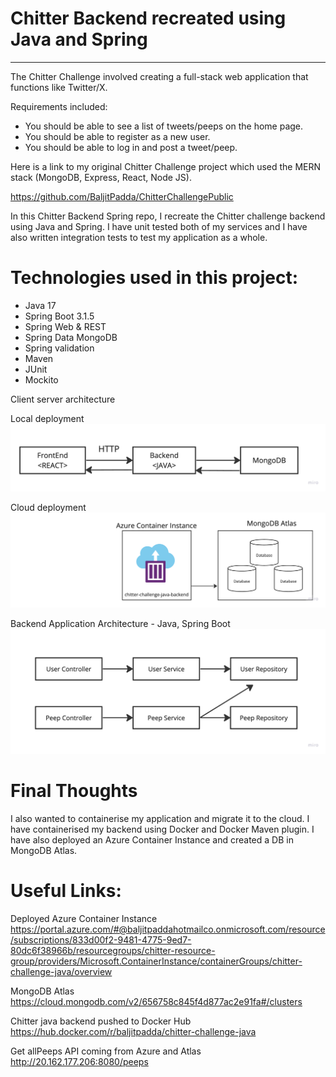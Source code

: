 # Chitter Backend recreated using Java and Spring
___

The Chitter Challenge involved creating a full-stack web application that functions like Twitter/X.

Requirements included:
* You should be able to see a list of tweets/peeps on the home page.
* You should be able to register as a new user.
* You should be able to log in and post a tweet/peep.

Here is a link to my original Chitter Challenge project which used the MERN stack (MongoDB, Express, React, Node JS).

https://github.com/BaljitPadda/ChitterChallengePublic

In this Chitter Backend Spring repo, I recreate the Chitter challenge backend using Java and Spring. I have unit tested
both of my services and I have also written integration tests to test my application as a whole.

# Technologies used in this project:

* Java 17
* Spring Boot 3.1.5
* Spring Web & REST
* Spring Data MongoDB
* Spring validation
* Maven
* JUnit
* Mockito

Client server architecture 

Local deployment
![img_2.png](img_2.png)

Cloud deployment
![img_3.png](img_3.png)

Backend Application Architecture - Java, Spring Boot
![img.png](img.png)


# Final Thoughts
I also wanted to containerise my application and migrate it to the cloud. 
I have containerised my backend using Docker and Docker Maven plugin.
I have also deployed an Azure Container Instance and created a DB in MongoDB Atlas.

# Useful Links:

Deployed Azure Container Instance
https://portal.azure.com/#@baljitpaddahotmailco.onmicrosoft.com/resource/subscriptions/833d00f2-9481-4775-9ed7-80dc6f38966b/resourcegroups/chitter-resource-group/providers/Microsoft.ContainerInstance/containerGroups/chitter-challenge-java/overview

MongoDB Atlas
https://cloud.mongodb.com/v2/656758c845f4d877ac2e91fa#/clusters

Chitter java backend pushed to Docker Hub
https://hub.docker.com/r/baljitpadda/chitter-challenge-java

Get allPeeps API coming from Azure and Atlas
http://20.162.177.206:8080/peeps



